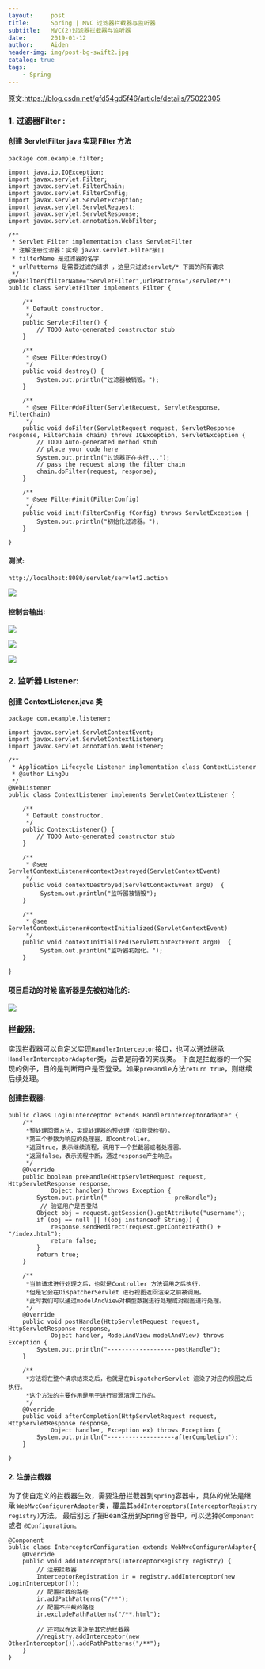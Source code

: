 ```yaml
---
layout:     post
title:      Spring | MVC 过滤器拦截器与监听器
subtitle:   MVC(2)过滤器拦截器与监听器
date:       2019-01-12
author:     Aiden
header-img: img/post-bg-swift2.jpg
catalog: true 			
tags:								
    - Spring
---
```

原文:<https://blog.csdn.net/gfd54gd5f46/article/details/75022305>

### 1. 过滤器Filter :

#### 创建 ServletFilter.java 实现 Filter 方法

```
package com.example.filter;

import java.io.IOException;
import javax.servlet.Filter;
import javax.servlet.FilterChain;
import javax.servlet.FilterConfig;
import javax.servlet.ServletException;
import javax.servlet.ServletRequest;
import javax.servlet.ServletResponse;
import javax.servlet.annotation.WebFilter;

/**
 * Servlet Filter implementation class ServletFilter
 * 注解注册过滤器：实现 javax.servlet.Filter接口
 * filterName 是过滤器的名字
 * urlPatterns 是需要过滤的请求 ，这里只过滤servlet/* 下面的所有请求
 */
@WebFilter(filterName="ServletFilter",urlPatterns="/servlet/*")
public class ServletFilter implements Filter {

    /**
     * Default constructor.
     */
    public ServletFilter() {
        // TODO Auto-generated constructor stub
    }

    /**
     * @see Filter#destroy()
     */
    public void destroy() {
        System.out.println("过滤器被销毁。");
    }

    /**
     * @see Filter#doFilter(ServletRequest, ServletResponse, FilterChain)
     */
    public void doFilter(ServletRequest request, ServletResponse response, FilterChain chain) throws IOException, ServletException {
        // TODO Auto-generated method stub
        // place your code here
        System.out.println("过滤器正在执行...");
        // pass the request along the filter chain
        chain.doFilter(request, response);
    }

    /**
     * @see Filter#init(FilterConfig)
     */
    public void init(FilterConfig fConfig) throws ServletException {
        System.out.println("初始化过滤器。");
    }

}
```

#### 测试:

```
http://localhost:8080/servlet/servlet2.action
```

![](https://img-blog.csdn.net/20170712155601108?watermark/2/text/aHR0cDovL2Jsb2cuY3Nkbi5uZXQvZ2ZkNTRnZDVmNDY=/font/5a6L5L2T/fontsize/400/fill/I0JBQkFCMA==/dissolve/70/gravity/SouthEast)

#### 控制台输出:

![](https://img-blog.csdn.net/20170712155608597?watermark/2/text/aHR0cDovL2Jsb2cuY3Nkbi5uZXQvZ2ZkNTRnZDVmNDY=/font/5a6L5L2T/fontsize/400/fill/I0JBQkFCMA==/dissolve/70/gravity/SouthEast)

![](https://img-blog.csdn.net/20170712155615578?watermark/2/text/aHR0cDovL2Jsb2cuY3Nkbi5uZXQvZ2ZkNTRnZDVmNDY=/font/5a6L5L2T/fontsize/400/fill/I0JBQkFCMA==/dissolve/70/gravity/SouthEast)

![](https://img-blog.csdn.net/20170712155626739?watermark/2/text/aHR0cDovL2Jsb2cuY3Nkbi5uZXQvZ2ZkNTRnZDVmNDY=/font/5a6L5L2T/fontsize/400/fill/I0JBQkFCMA==/dissolve/70/gravity/SouthEast)


### 2. 监听器 Listener:

#### 创建 ContextListener.java 类

```
package com.example.listener;

import javax.servlet.ServletContextEvent;
import javax.servlet.ServletContextListener;
import javax.servlet.annotation.WebListener;

/**
 * Application Lifecycle Listener implementation class ContextListener
 * @author LingDu
 */
@WebListener
public class ContextListener implements ServletContextListener {

    /**
     * Default constructor.
     */
    public ContextListener() {
        // TODO Auto-generated constructor stub
    }

    /**
     * @see ServletContextListener#contextDestroyed(ServletContextEvent)
     */
    public void contextDestroyed(ServletContextEvent arg0)  {
         System.out.println("监听器被销毁");
    }

    /**
     * @see ServletContextListener#contextInitialized(ServletContextEvent)
     */
    public void contextInitialized(ServletContextEvent arg0)  {
         System.out.println("监听器初始化。");
    }

}
```

#### 项目启动的时候 监听器是先被初始化的:

![](https://img-blog.csdn.net/20170712155651955?watermark/2/text/aHR0cDovL2Jsb2cuY3Nkbi5uZXQvZ2ZkNTRnZDVmNDY=/font/5a6L5L2T/fontsize/400/fill/I0JBQkFCMA==/dissolve/70/gravity/SouthEast)


### 拦截器:

实现拦截器可以自定义实现`HandlerInterceptor`接口，也可以通过继承`HandlerInterceptorAdapter`类，后者是前者的实现类。
下面是拦截器的一个实现的例子，目的是判断用户是否登录。如果`preHandle`方法`return true`，则继续后续处理。

#### 创建拦截器:

```
public class LoginInterceptor extends HandlerInterceptorAdapter {
    /**
     *预处理回调方法，实现处理器的预处理（如登录检查）。
     *第三个参数为响应的处理器，即controller。
     *返回true，表示继续流程，调用下一个拦截器或者处理器。
     *返回false，表示流程中断，通过response产生响应。
     */
    @Override
    public boolean preHandle(HttpServletRequest request, HttpServletResponse response,
            Object handler) throws Exception {
        System.out.println("-------------------preHandle");
         // 验证用户是否登陆
        Object obj = request.getSession().getAttribute("username");
        if (obj == null || !(obj instanceof String)) {
            response.sendRedirect(request.getContextPath() + "/index.html");
            return false;
        }
        return true;
    }

    /**
     *当前请求进行处理之后，也就是Controller 方法调用之后执行，
     *但是它会在DispatcherServlet 进行视图返回渲染之前被调用。
     *此时我们可以通过modelAndView对模型数据进行处理或对视图进行处理。
     */
    @Override
    public void postHandle(HttpServletRequest request, HttpServletResponse response,
            Object handler, ModelAndView modelAndView) throws Exception {
        System.out.println("-------------------postHandle");
    }

    /**
     *方法将在整个请求结束之后，也就是在DispatcherServlet 渲染了对应的视图之后执行。
     *这个方法的主要作用是用于进行资源清理工作的。
     */
    @Override
    public void afterCompletion(HttpServletRequest request, HttpServletResponse response,
            Object handler, Exception ex) throws Exception {
        System.out.println("-------------------afterCompletion");
    }

}
```

#### 2. 注册拦截器

为了使自定义的拦截器生效，需要注册拦截器到`spring`容器中，具体的做法是继承·`WebMvcConfigurerAdapter`类，覆盖其`addInterceptors(InterceptorRegistry registry)`方法。
最后别忘了把Bean注册到Spring容器中，可以选择`@Component` 或者 `@Configuration`。


```
@Component
public class InterceptorConfiguration extends WebMvcConfigurerAdapter{
    @Override
    public void addInterceptors(InterceptorRegistry registry) {
        // 注册拦截器
        InterceptorRegistration ir = registry.addInterceptor(new LoginInterceptor());
        // 配置拦截的路径
        ir.addPathPatterns("/**");
        // 配置不拦截的路径
        ir.excludePathPatterns("/**.html");

        // 还可以在这里注册其它的拦截器
        //registry.addInterceptor(new OtherInterceptor()).addPathPatterns("/**");
    }
}
```

